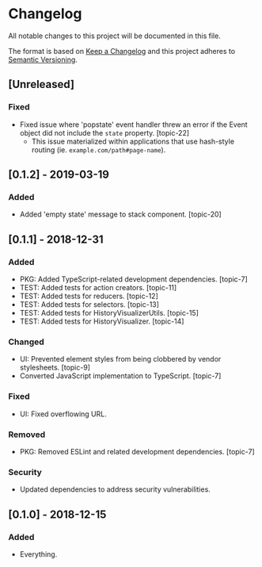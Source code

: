 # Changelog
All notable changes to this project will be documented in this file.

The format is based on [Keep a Changelog](http://keepachangelog.com/) and this project adheres to [Semantic Versioning](http://semver.org/).

## [Unreleased]

### Fixed
- Fixed issue where 'popstate' event handler threw an error if the Event object did not include the `state` property. [topic-22]
  - This issue materialized within applications that use hash-style routing (ie. `example.com/path#page-name`).

## [0.1.2] - 2019-03-19

### Added
- Added 'empty state' message to stack component. [topic-20]

## [0.1.1] - 2018-12-31

### Added
- PKG: Added TypeScript-related development dependencies. [topic-7]
- TEST: Added tests for action creators. [topic-11]
- TEST: Added tests for reducers. [topic-12]
- TEST: Added tests for selectors. [topic-13]
- TEST: Added tests for HistoryVisualizerUtils. [topic-15]
- TEST: Added tests for HistoryVisualizer. [topic-14]

### Changed
- UI: Prevented element styles from being clobbered by vendor stylesheets. [topic-9]
- Converted JavaScript implementation to TypeScript. [topic-7]

### Fixed
- UI: Fixed overflowing URL.

### Removed
- PKG: Removed ESLint and related development dependencies. [topic-7]

### Security
- Updated dependencies to address security vulnerabilities.

## [0.1.0] - 2018-12-15

### Added
- Everything.
